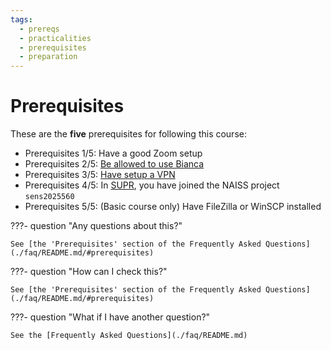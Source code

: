 ```yaml
---
tags:
  - prereqs
  - practicalities
  - prerequisites
  - preparation
---
```


# Prerequisites

These are the **five** prerequisites for following this course:

- Prerequisites 1/5: Have a good Zoom setup
- Prerequisites 2/5: [Be allowed to use Bianca](https://docs.uppmax.uu.se/getting_started/bianca_usage_prerequisites/)
- Prerequisites 3/5: [Have setup a VPN](https://docs.uppmax.uu.se/getting_started/setup_vpn/)
- Prerequisites 4/5: In [SUPR](https://supr.naiss.se/project/request/?search=sens2025560), you have joined the NAISS project `sens2025560`
- Prerequisites 5/5: (Basic course only) Have FileZilla or WinSCP installed

???- question "Any questions about this?"

    See [the 'Prerequisites' section of the Frequently Asked Questions](./faq/README.md/#prerequisites)

???- question "How can I check this?"

    See [the 'Prerequisites' section of the Frequently Asked Questions](./faq/README.md/#prerequisites)

???- question "What if I have another question?"

    See the [Frequently Asked Questions](./faq/README.md)
